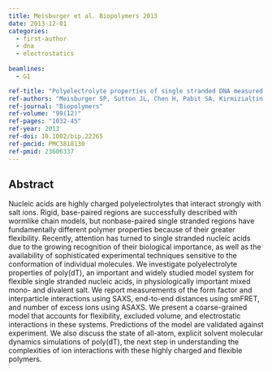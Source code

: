 ```yaml
---
title: Meisburger et al. Biopolymers 2013
date: 2013-12-01
categories:
  - first-author
  - dna
  - electrostatics
  
beamlines:
  - G1

ref-title: "Polyelectrolyte properties of single stranded DNA measured using SAXS and single-molecule FRET: beyond the wormlike chain model"
ref-authors: "Meisburger SP, Sutton JL, Chen H, Pabit SA, Kirmizialtin S, Elber R, Pollack L"
ref-journal: "Biopolymers"
ref-volume: "99(12)"
ref-pages: "1032-45"
ref-year: 2013
ref-doi: 10.1002/bip.22265
ref-pmcid: PMC3818130
ref-pmid: 23606337
---
```


## Abstract

Nucleic acids are highly charged polyelectrolytes that interact strongly with salt ions. Rigid, base-paired regions are successfully described with wormlike chain models, but nonbase-paired single stranded regions have fundamentally different polymer properties because of their greater flexibility. Recently, attention has turned to single stranded nucleic acids due to the growing recognition of their biological importance, as well as the availability of sophisticated experimental techniques sensitive to the conformation of individual molecules. We investigate polyelectrolyte properties of poly(dT), an important and widely studied model system for flexible single stranded nucleic acids, in physiologically important mixed mono- and divalent salt. We report measurements of the form factor and interparticle interactions using SAXS, end-to-end distances using smFRET, and number of excess ions using ASAXS. We present a coarse-grained model that accounts for flexibility, excluded volume, and electrostatic interactions in these systems. Predictions of the model are validated against experiment. We also discuss the state of all-atom, explicit solvent molecular dynamics simulations of poly(dT), the next step in understanding the complexities of ion interactions with these highly charged and flexible polymers.
